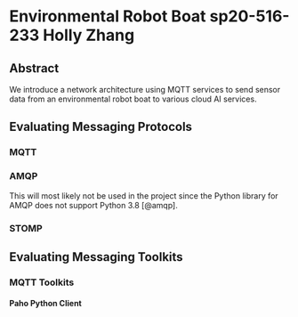 # Environmental Robot Boat sp20-516-233 Holly Zhang

## Abstract

We introduce a network architecture using MQTT services to send sensor data from 
an environmental robot boat to various cloud AI services. 

## Evaluating Messaging Protocols

### MQTT

### AMQP

This will most likely not be used in the project since the Python library for 
AMQP does not support Python 3.8 [@amqp]. 

### STOMP

## Evaluating Messaging Toolkits

### MQTT Toolkits

#### Paho Python Client




